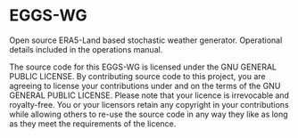 # EGGS-WG
Open source ERA5-Land based stochastic weather generator. Operational details included in the operations manual.

The source code for this EGGS-WG is licensed under the GNU GENERAL PUBLIC LICENSE. By contributing source code to this project, you are agreeing to license your contributions under and on the terms of the GNU GENERAL PUBLIC LICENSE. Please note that your licence is irrevocable and royalty-free. You or your licensors retain any copyright in your contributions while allowing others to re-use the source code in any way they like as long as they meet the requirements of the licence.
